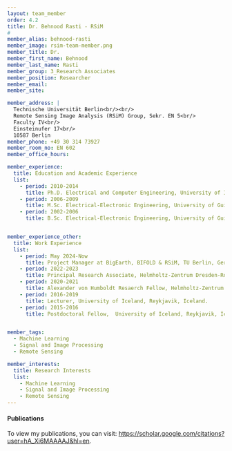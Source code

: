 ```yaml
---
layout: team_member
order: 4.2
title: Dr. Behnood Rasti - RSiM
#
member_alias: behnood-rasti
member_image: rsim-team-member.png
member_title: Dr.
member_first_name: Behnood
member_last_name: Rasti
member_group: 3_Research Associates
member_position: Researcher
member_email: 
member_site: 

member_address: |
  Technische Universität Berlin<br/><br/>
  Remote Sensing Image Analysis (RSiM) Group, Sekr. EN 5<br/>
  Faculty IV<br/>
  Einsteinufer 17<br/>
  10587 Berlin
member_phone: +49 30 314 73927
member_room_no: EN 602
member_office_hours:

member_experience:
  title: Education and Academic Experience
  list:
    - period: 2010-2014
      title: Ph.D. Electrical and Computer Engineering, University of Iceland, Reykjavik, Iceland.
    - period: 2006-2009
      title: M.Sc. Electrical-Electronic Engineering, University of Guilan, Rasht, Iran.
    - period: 2002-2006
      title: B.Sc. Electrical-Electronic Engineering, University of Guilan, Rasht, Iran.


member_experience_other:
  title: Work Experience
  list:
    - period: May 2024-Now
      title: Project Manager at BigEarth, BIFOLD & RSiM, TU Berlin, Germany.
    - period: 2022-2023
      title: Principal Research Associate, Helmholtz-Zentrum Dresden-Rossendorf, Dresden, Germany.
    - period: 2020-2021
      title: Alexander von Humboldt Resaerch Fellow, Helmholtz-Zentrum Dresden-Rossendorf, Dresden, Germany.
    - period: 2016-2019
      title: Lecturer, University of Iceland, Reykjavik, Iceland.
    - period: 2015-2016
      title: Postdoctoral Fellow,  University of Iceland, Reykjavik, Iceland.


member_tags:
  - Machine Learning
  - Signal and Image Processing
  - Remote Sensing

member_interests:
  title: Research Interests
  list:
    - Machine Learning
    - Signal and Image Processing
    - Remote Sensing
---
```


<h4 class="mt-4">Publications</h4>
  <p>To view my publications, you can visit: <a href="https://scholar.google.com/citations?user=hA_Xi6MAAAAJ&hl=en" target="_blank">https://scholar.google.com/citations?user=hA_Xi6MAAAAJ&hl=en</a>.</p>
